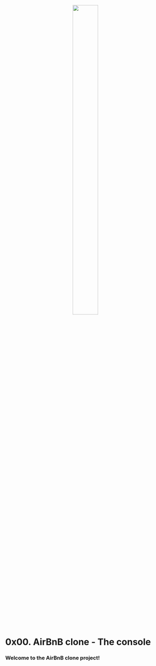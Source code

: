 <h1 align="center" >
<br>
    <img src="https://user-images.githubusercontent.com/90820795/156004222-8d617b49-62b1-4936-b055-031c7a704d10.png" height="50%" width="40%">
</h1>

0x00. AirBnB clone - The console
================================

### Welcome to the AirBnB clone project!
